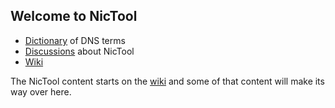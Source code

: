 ## Welcome to NicTool

- [Dictionary](https://nictool.github.io/web/Dictionary) of DNS terms
- [Discussions](https://github.com/orgs/NicTool/discussions) about NicTool
- [Wiki](https://github.com/NicTool/web/wiki)

The NicTool content starts on the [wiki](https://github.com/NicTool/web/wiki) and some of that content will make its way over here.



<!-- Commits to this repository trigger [Jekyll](https://jekyllrb.com/) to rebuild the pages in your site, from the content in your Markdown files. For details see [Basic writing and formatting syntax](https://docs.github.com/en/github/writing-on-github/getting-started-with-writing-and-formatting-on-github/basic-writing-and-formatting-syntax).Check out our Pages [documentation](https://docs.github.com/categories/github-pages-basics/).
-->
